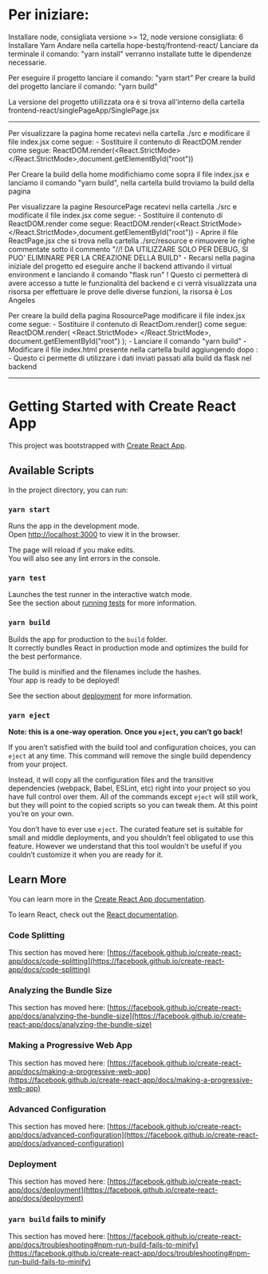 # Per iniziare:

Installare node, consigliata versione >= 12, node versione consigliata: 6
Installare Yarn
Andare nella cartella hope-bestq/frontend-react/
Lanciare da terminale il comando: "yarn install" verranno installate tutte le dipendenze necessarie.

Per eseguire il progetto lanciare il comando: "yarn start"
Per creare la build del progetto lanciare il comando: "yarn build"

La versione del progetto utiilizzata ora è si trova all'interno della cartella frontend-react/singlePageApp/SinglePage.jsx

---

Per visualizzare la pagina home recatevi nella cartella ./src e modificare il file index.jsx come segue: - Sostituire il contenuto di ReactDOM.render come segue: ReactDOM.render(<React.StrictMode> <Home> </React.StrictMode>,document.getElementById("root"))

Per Creare la build della home modifichiamo come sopra il file index.jsx e lanciamo il comando "yarn build", nella cartella build troviamo la build della pagina

Per visualizzare la pagine ResourcePage recatevi nella cartella ./src e modificate il file index.jsx come segue: - Sostituire il contenuto di ReactDOM.render come segue: ReactDOM.render(<React.StrictMode> <ResourcePage> </React.StrictMode>,document.getElementById("root")) - Aprire il file ReactPage.jsx che si trova nella cartella ./src/resource e rimuovere le righe commentate sotto il commento "//! DA UTILIZZARE SOLO PER DEBUG, SI PUO' ELIMINARE PER LA CREAZIONE DELLA BUILD" - Recarsi nella pagina iniziale del progetto ed eseguire anche il backend attivando il virtual environment e lanciando il comando "flask run"
! Questo ci permetterà di avere accesso a tutte le funzionalità del backend e ci verrà visualizzata una risorsa per effettuare le prove delle diverse funzioni, la risorsa è Los Angeles

Per creare la build della pagina RosourcePage modificare il file index.jsx come segue: - Sostituire il contenuto di ReactDom.render() come segue: ReactDOM.render(
<React.StrictMode>
<ResourcePage
        requestedResource={window.resource.requestedResource}
        label={window.resource.label}
        comment={window.resource.comment}
        language={window.resource.language}
        endpoint={window.resource.endpoint}
    />
</React.StrictMode>,
document.getElementById("root")
); - Lanciare il comando "yarn build" - Modificare il file index.html presente nella cartella build aggiungendo dopo <noscript></noscript>: <script>window.resource = {{resource | tojson}};</script> - Questo ci permette di utilizzare i dati inviati passati alla build da flask nel backend

---

# Getting Started with Create React App

This project was bootstrapped with [Create React App](https://github.com/facebook/create-react-app).

## Available Scripts

In the project directory, you can run:

### `yarn start`

Runs the app in the development mode.\
Open [http://localhost:3000](http://localhost:3000) to view it in the browser.

The page will reload if you make edits.\
You will also see any lint errors in the console.

### `yarn test`

Launches the test runner in the interactive watch mode.\
See the section about [running tests](https://facebook.github.io/create-react-app/docs/running-tests) for more information.

### `yarn build`

Builds the app for production to the `build` folder.\
It correctly bundles React in production mode and optimizes the build for the best performance.

The build is minified and the filenames include the hashes.\
Your app is ready to be deployed!

See the section about [deployment](https://facebook.github.io/create-react-app/docs/deployment) for more information.

### `yarn eject`

**Note: this is a one-way operation. Once you `eject`, you can’t go back!**

If you aren’t satisfied with the build tool and configuration choices, you can `eject` at any time. This command will remove the single build dependency from your project.

Instead, it will copy all the configuration files and the transitive dependencies (webpack, Babel, ESLint, etc) right into your project so you have full control over them. All of the commands except `eject` will still work, but they will point to the copied scripts so you can tweak them. At this point you’re on your own.

You don’t have to ever use `eject`. The curated feature set is suitable for small and middle deployments, and you shouldn’t feel obligated to use this feature. However we understand that this tool wouldn’t be useful if you couldn’t customize it when you are ready for it.

## Learn More

You can learn more in the [Create React App documentation](https://facebook.github.io/create-react-app/docs/getting-started).

To learn React, check out the [React documentation](https://reactjs.org/).

### Code Splitting

This section has moved here: [https://facebook.github.io/create-react-app/docs/code-splitting](https://facebook.github.io/create-react-app/docs/code-splitting)

### Analyzing the Bundle Size

This section has moved here: [https://facebook.github.io/create-react-app/docs/analyzing-the-bundle-size](https://facebook.github.io/create-react-app/docs/analyzing-the-bundle-size)

### Making a Progressive Web App

This section has moved here: [https://facebook.github.io/create-react-app/docs/making-a-progressive-web-app](https://facebook.github.io/create-react-app/docs/making-a-progressive-web-app)

### Advanced Configuration

This section has moved here: [https://facebook.github.io/create-react-app/docs/advanced-configuration](https://facebook.github.io/create-react-app/docs/advanced-configuration)

### Deployment

This section has moved here: [https://facebook.github.io/create-react-app/docs/deployment](https://facebook.github.io/create-react-app/docs/deployment)

### `yarn build` fails to minify

This section has moved here: [https://facebook.github.io/create-react-app/docs/troubleshooting#npm-run-build-fails-to-minify](https://facebook.github.io/create-react-app/docs/troubleshooting#npm-run-build-fails-to-minify)
